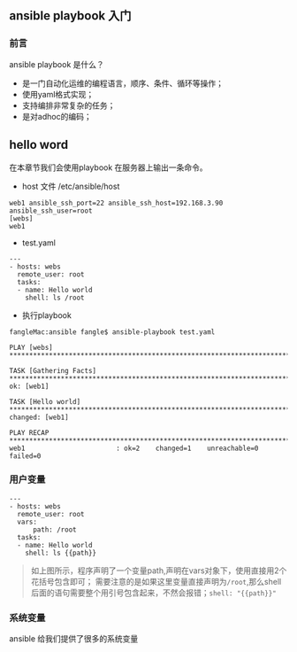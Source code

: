 ## ansible playbook 入门

### 前言

ansible playbook 是什么？
* 是一门自动化运维的编程语言，顺序、条件、循环等操作；
* 使用yaml格式实现；
* 支持编排非常复杂的任务；
* 是对adhoc的编码；

## hello word

在本章节我们会使用playbook 在服务器上输出一条命令。

* host 文件 /etc/ansible/host

```
web1 ansible_ssh_port=22 ansible_ssh_host=192.168.3.90 ansible_ssh_user=root
[webs]
web1
```

* test.yaml

```
---
- hosts: webs
  remote_user: root
  tasks: 
  - name: Hello world 
    shell: ls /root
```

* 执行playbook 

```
fangleMac:ansible fangle$ ansible-playbook test.yaml 

PLAY [webs] ***************************************************************************************************************************

TASK [Gathering Facts] ****************************************************************************************************************
ok: [web1]

TASK [Hello world] ********************************************************************************************************************
changed: [web1]

PLAY RECAP ****************************************************************************************************************************
web1                       : ok=2    changed=1    unreachable=0    failed=0  
```



### 用户变量

```
---
- hosts: webs
  remote_user: root
  vars:
      path: /root
  tasks: 
  - name: Hello world 
    shell: ls {{path}}
```

> 如上图所示，程序声明了一个变量path,声明在vars对象下，使用直接用2个花括号包含即可；
> 需要注意的是如果这里变量直接声明为``/root``,那么shell后面的语句需要整个用引号包含起来，不然会报错；``shell: "{{path}}"``

### 系统变量

ansible 给我们提供了很多的系统变量

